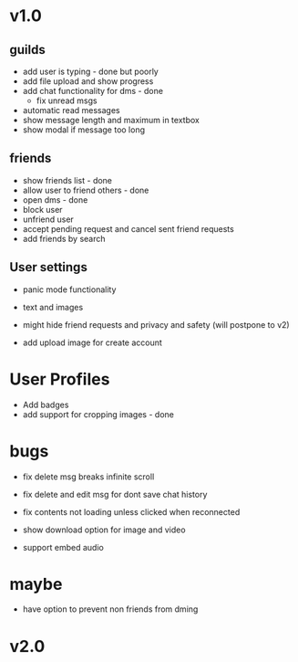 # v1.0
## guilds
- add user is typing - done but poorly
- add file upload and show progress
- add chat functionality for dms - done
    - fix unread msgs
- automatic read messages
- show message length and maximum in textbox
- show modal if message too long

## friends
- show friends list - done
- allow user to friend others - done
- open dms - done
- block user
- unfriend user
- accept pending request and cancel sent friend requests
- add friends by search

## User settings
- panic mode functionality
- text and images
- might hide friend requests and privacy and safety (will postpone to v2)

- add upload image for create account

# User Profiles
- Add badges
- add support for cropping images - done

# bugs
- fix delete msg breaks infinite scroll
- fix delete and edit msg for dont save chat history
- fix contents not loading unless clicked when reconnected

- show download option for image and video
- support embed audio

# maybe
- have option to prevent non friends from dming

# v2.0